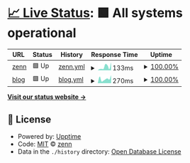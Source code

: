 # [📈 Live Status](https://riyuzenn.github.io/uptime): <!--live status--> **🟩 All systems operational**

<!--
[![Uptime CI](https://github.com/riyuzenn/uptime/workflows/Uptime%20CI/badge.svg)](https://github.com/riyuzenn/uptime/actions?query=workflow%3A%22Uptime+CI%22)
[![Response Time CI](https://github.com/riyuzenn/uptime/workflows/Response%20Time%20CI/badge.svg)](https://github.com/riyuzenn/uptime/actions?query=workflow%3A%22Response+Time+CI%22)
[![Graphs CI](https://github.com/riyuzenn/uptime/workflows/Graphs%20CI/badge.svg)](https://github.com/riyuzenn/uptime/actions?query=workflow%3A%22Graphs+CI%22)
[![Static Site CI](https://github.com/riyuzenn/uptime/workflows/Static%20Site%20CI/badge.svg)](https://github.com/riyuzenn/uptime/actions?query=workflow%3A%22Static+Site+CI%22)
[![Summary CI](https://github.com/riyuzenn/uptime/workflows/Summary%20CI/badge.svg)](https://github.com/riyuzenn/uptime/actions?query=workflow%3A%22Summary+CI%22)
-->
<!--
With [Upptime](https://upptime.js.org), you can get your own unlimited and free uptime monitor and status page, powered entirely by a GitHub repository. We use [Issues](https://github.com/riyuzenn/uptime/issues) as incident reports, [Actions](https://github.com/riyuzenn/uptime/actions) as uptime monitors, and [Pages](https://riyuzenn.github.io/uptime) for the status page.
-->

<!--start: status pages-->
<!-- This summary is generated by Upptime (https://github.com/upptime/upptime) -->
<!-- Do not edit this manually, your changes will be overwritten -->
<!-- prettier-ignore -->
| URL | Status | History | Response Time | Uptime |
| --- | ------ | ------- | ------------- | ------ |
| <img alt="" src="https://favicons.githubusercontent.com/riyuzenn.me" height="13"> [zenn](https://riyuzenn.me) | 🟩 Up | [zenn.yml](https://github.com/riyuzenn/uptime/commits/HEAD/history/zenn.yml) | <details><summary><img alt="Response time graph" src="./graphs/zenn/response-time-week.png" height="20"> 133ms</summary><br><a href="https://riyuzenn.github.io/uptime/history/zenn"><img alt="Response time 189" src="https://img.shields.io/endpoint?url=https%3A%2F%2Fraw.githubusercontent.com%2Friyuzenn%2Fuptime%2FHEAD%2Fapi%2Fzenn%2Fresponse-time.json"></a><br><a href="https://riyuzenn.github.io/uptime/history/zenn"><img alt="24-hour response time 43" src="https://img.shields.io/endpoint?url=https%3A%2F%2Fraw.githubusercontent.com%2Friyuzenn%2Fuptime%2FHEAD%2Fapi%2Fzenn%2Fresponse-time-day.json"></a><br><a href="https://riyuzenn.github.io/uptime/history/zenn"><img alt="7-day response time 133" src="https://img.shields.io/endpoint?url=https%3A%2F%2Fraw.githubusercontent.com%2Friyuzenn%2Fuptime%2FHEAD%2Fapi%2Fzenn%2Fresponse-time-week.json"></a><br><a href="https://riyuzenn.github.io/uptime/history/zenn"><img alt="30-day response time 177" src="https://img.shields.io/endpoint?url=https%3A%2F%2Fraw.githubusercontent.com%2Friyuzenn%2Fuptime%2FHEAD%2Fapi%2Fzenn%2Fresponse-time-month.json"></a><br><a href="https://riyuzenn.github.io/uptime/history/zenn"><img alt="1-year response time 189" src="https://img.shields.io/endpoint?url=https%3A%2F%2Fraw.githubusercontent.com%2Friyuzenn%2Fuptime%2FHEAD%2Fapi%2Fzenn%2Fresponse-time-year.json"></a></details> | <details><summary><a href="https://riyuzenn.github.io/uptime/history/zenn">100.00%</a></summary><a href="https://riyuzenn.github.io/uptime/history/zenn"><img alt="All-time uptime 99.96%" src="https://img.shields.io/endpoint?url=https%3A%2F%2Fraw.githubusercontent.com%2Friyuzenn%2Fuptime%2FHEAD%2Fapi%2Fzenn%2Fuptime.json"></a><br><a href="https://riyuzenn.github.io/uptime/history/zenn"><img alt="24-hour uptime 100.00%" src="https://img.shields.io/endpoint?url=https%3A%2F%2Fraw.githubusercontent.com%2Friyuzenn%2Fuptime%2FHEAD%2Fapi%2Fzenn%2Fuptime-day.json"></a><br><a href="https://riyuzenn.github.io/uptime/history/zenn"><img alt="7-day uptime 100.00%" src="https://img.shields.io/endpoint?url=https%3A%2F%2Fraw.githubusercontent.com%2Friyuzenn%2Fuptime%2FHEAD%2Fapi%2Fzenn%2Fuptime-week.json"></a><br><a href="https://riyuzenn.github.io/uptime/history/zenn"><img alt="30-day uptime 99.95%" src="https://img.shields.io/endpoint?url=https%3A%2F%2Fraw.githubusercontent.com%2Friyuzenn%2Fuptime%2FHEAD%2Fapi%2Fzenn%2Fuptime-month.json"></a><br><a href="https://riyuzenn.github.io/uptime/history/zenn"><img alt="1-year uptime 99.96%" src="https://img.shields.io/endpoint?url=https%3A%2F%2Fraw.githubusercontent.com%2Friyuzenn%2Fuptime%2FHEAD%2Fapi%2Fzenn%2Fuptime-year.json"></a></details>
| <img alt="" src="https://favicons.githubusercontent.com/blog.riyuzenn.me" height="13"> [blog](https://blog.riyuzenn.me) | 🟩 Up | [blog.yml](https://github.com/riyuzenn/uptime/commits/HEAD/history/blog.yml) | <details><summary><img alt="Response time graph" src="./graphs/blog/response-time-week.png" height="20"> 270ms</summary><br><a href="https://riyuzenn.github.io/uptime/history/blog"><img alt="Response time 396" src="https://img.shields.io/endpoint?url=https%3A%2F%2Fraw.githubusercontent.com%2Friyuzenn%2Fuptime%2FHEAD%2Fapi%2Fblog%2Fresponse-time.json"></a><br><a href="https://riyuzenn.github.io/uptime/history/blog"><img alt="24-hour response time 291" src="https://img.shields.io/endpoint?url=https%3A%2F%2Fraw.githubusercontent.com%2Friyuzenn%2Fuptime%2FHEAD%2Fapi%2Fblog%2Fresponse-time-day.json"></a><br><a href="https://riyuzenn.github.io/uptime/history/blog"><img alt="7-day response time 270" src="https://img.shields.io/endpoint?url=https%3A%2F%2Fraw.githubusercontent.com%2Friyuzenn%2Fuptime%2FHEAD%2Fapi%2Fblog%2Fresponse-time-week.json"></a><br><a href="https://riyuzenn.github.io/uptime/history/blog"><img alt="30-day response time 348" src="https://img.shields.io/endpoint?url=https%3A%2F%2Fraw.githubusercontent.com%2Friyuzenn%2Fuptime%2FHEAD%2Fapi%2Fblog%2Fresponse-time-month.json"></a><br><a href="https://riyuzenn.github.io/uptime/history/blog"><img alt="1-year response time 396" src="https://img.shields.io/endpoint?url=https%3A%2F%2Fraw.githubusercontent.com%2Friyuzenn%2Fuptime%2FHEAD%2Fapi%2Fblog%2Fresponse-time-year.json"></a></details> | <details><summary><a href="https://riyuzenn.github.io/uptime/history/blog">100.00%</a></summary><a href="https://riyuzenn.github.io/uptime/history/blog"><img alt="All-time uptime 100.00%" src="https://img.shields.io/endpoint?url=https%3A%2F%2Fraw.githubusercontent.com%2Friyuzenn%2Fuptime%2FHEAD%2Fapi%2Fblog%2Fuptime.json"></a><br><a href="https://riyuzenn.github.io/uptime/history/blog"><img alt="24-hour uptime 100.00%" src="https://img.shields.io/endpoint?url=https%3A%2F%2Fraw.githubusercontent.com%2Friyuzenn%2Fuptime%2FHEAD%2Fapi%2Fblog%2Fuptime-day.json"></a><br><a href="https://riyuzenn.github.io/uptime/history/blog"><img alt="7-day uptime 100.00%" src="https://img.shields.io/endpoint?url=https%3A%2F%2Fraw.githubusercontent.com%2Friyuzenn%2Fuptime%2FHEAD%2Fapi%2Fblog%2Fuptime-week.json"></a><br><a href="https://riyuzenn.github.io/uptime/history/blog"><img alt="30-day uptime 100.00%" src="https://img.shields.io/endpoint?url=https%3A%2F%2Fraw.githubusercontent.com%2Friyuzenn%2Fuptime%2FHEAD%2Fapi%2Fblog%2Fuptime-month.json"></a><br><a href="https://riyuzenn.github.io/uptime/history/blog"><img alt="1-year uptime 100.00%" src="https://img.shields.io/endpoint?url=https%3A%2F%2Fraw.githubusercontent.com%2Friyuzenn%2Fuptime%2FHEAD%2Fapi%2Fblog%2Fuptime-year.json"></a></details>

<!--end: status pages-->

[**Visit our status website →**](https://riyuzenn.github.io/uptime)

## 📄 License

- Powered by: [Upptime](https://github.com/upptime/upptime)
- Code: [MIT](./LICENSE) © [zenn](riyuzenn.me)
- Data in the `./history` directory: [Open Database License](https://opendatacommons.org/licenses/odbl/1-0/)
